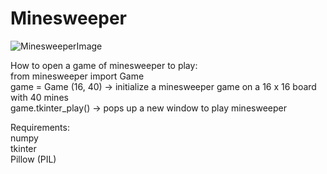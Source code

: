 # Minesweeper

![MinesweeperImage](https://github.com/schplahtzler/Minesweeper/blob/main/Screenshots/minesweeper_image1.png?raw=true)

How to open a game of minesweeper to play:<br />
from minesweeper import Game<br />
game = Game (16, 40) -> initialize a minesweeper game on a 16 x 16 board with 40 mines<br />
game.tkinter_play() -> pops up a new window to play minesweeper<br />

Requirements:<br />
numpy<br />
tkinter<br />
Pillow (PIL)


